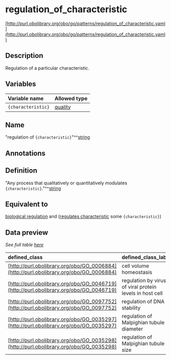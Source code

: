 # regulation_of_characteristic

[http://purl.obolibrary.org/obo/go/patterns/regulation_of_characteristic.yaml](http://purl.obolibrary.org/obo/go/patterns/regulation_of_characteristic.yaml)

## Description

Regulation of a particular characteristic.




## Variables

| Variable name | Allowed type |
|:--------------|:-------------|
| `{characteristic}` | [quality](http://purl.obolibrary.org/obo/PATO_0000001) |

## Name

"regulation of `{characteristic}`"^^[string](http://www.w3.org/2001/XMLSchema#string)

## Annotations



## Definition

"Any process that qualitatively or quantitatively modulates `{characteristic}`."^^[string](http://www.w3.org/2001/XMLSchema#string)

## Equivalent to

[biological regulation](http://purl.obolibrary.org/obo/GO_0065007)  and ([regulates characteristic](http://purl.obolibrary.org/obo/RO_0019000) some `{characteristic}`)







## Data preview

*See full table [here](https://github.com/geneontology/go-ontology/tree/master/src/design_patterns/regulation_of_characteristic.tsv)*

| defined_class | defined_class_label | characteristic | characteristic_label |
|:--|:--|:--|:--|
| [http://purl.obolibrary.org/obo/GO_0006884](http://purl.obolibrary.org/obo/GO_0006884) | cell volume homeostasis | [http://purl.obolibrary.org/obo/OBA_0000056](http://purl.obolibrary.org/obo/OBA_0000056) | cell volume |
| [http://purl.obolibrary.org/obo/GO_0046719](http://purl.obolibrary.org/obo/GO_0046719) | regulation by virus of viral protein levels in host cell | [http://purl.obolibrary.org/obo/OBA_0000181](http://purl.obolibrary.org/obo/OBA_0000181) | viral protein levels |
| [http://purl.obolibrary.org/obo/GO_0097752](http://purl.obolibrary.org/obo/GO_0097752) | regulation of DNA stability | [http://purl.obolibrary.org/obo/OBA_0007000](http://purl.obolibrary.org/obo/OBA_0007000) | DNA stability |
| [http://purl.obolibrary.org/obo/GO_0035297](http://purl.obolibrary.org/obo/GO_0035297) | regulation of Malpighian tubule diameter | [http://purl.obolibrary.org/obo/OBA_0000006](http://purl.obolibrary.org/obo/OBA_0000006) | Malpighian tubule diameter |
| [http://purl.obolibrary.org/obo/GO_0035298](http://purl.obolibrary.org/obo/GO_0035298) | regulation of Malpighian tubule size | [http://purl.obolibrary.org/obo/OBA_0000007](http://purl.obolibrary.org/obo/OBA_0000007) | Malpighian tubule size |

